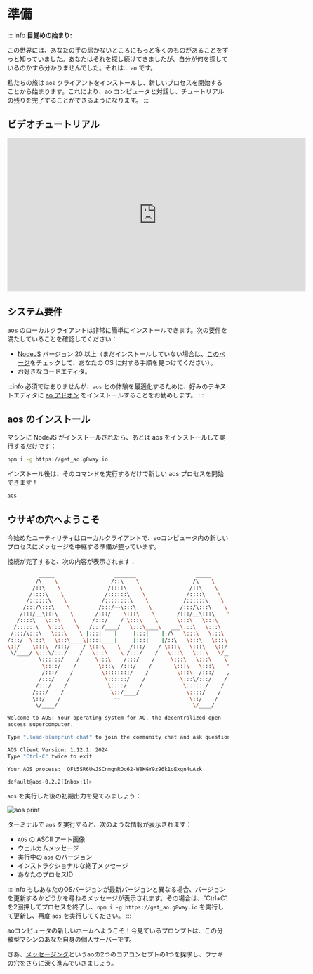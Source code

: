 # 準備

::: info
**目覚めの始まり:**

この世界には、あなたの手の届かないところにもっと多くのものがあることをずっと知っていました。あなたはそれを探し続けてきましたが、自分が何を探しているのかすら分かりませんでした。それは... `ao` です。

私たちの旅は `aos` クライアントをインストールし、新しいプロセスを開始することから始まります。これにより、ao コンピュータと対話し、チュートリアルの残りを完了することができるようになります。
:::

## ビデオチュートリアル

<iframe width="680" height="350" src="https://www.youtube.com/embed/nhMZup9uVBQ?si=Ex0W_G-PZA1I9rH8" title="YouTube video player" frameborder="0" allow="accelerometer; autoplay; clipboard-write; encrypted-media; gyroscope; picture-in-picture; web-share" allowfullscreen></iframe>

## システム要件

aos のローカルクライアントは非常に簡単にインストールできます。次の要件を満たしていることを確認してください：

- [NodeJS](https://nodejs.org) バージョン 20 以上（まだインストールしていない場合は、[このページ](https://nodejs.org/en/download/package-manager)をチェックして、あなたの OS に対する手順を見つけてください）。
- お好きなコードエディタ。

:::info
必須ではありませんが、`aos` との体験を最適化するために、好みのテキストエディタに [ao アドオン](../../references/editor-setup) をインストールすることをお勧めします。
:::

## aos のインストール

マシンに NodeJS がインストールされたら、あとは aos をインストールして実行するだけです：

<!-- # Preparations

::: info
**The Awakening Begins:**

You've always known there's more to this world, just outside of your reach. You've been searching for it, not even knowing what it was you were looking for. It... is `ao`.

We begin our journey by installing the `aos` client and starting a new process. This will allow us to interact with the ao computer and complete the rest of the tutorial.
:::

## Video Tutorial

<iframe width="680" height="350" src="https://www.youtube.com/embed/nhMZup9uVBQ?si=Ex0W_G-PZA1I9rH8" title="YouTube video player" frameborder="0" allow="accelerometer; autoplay; clipboard-write; encrypted-media; gyroscope; picture-in-picture; web-share" allowfullscreen></iframe>

## System requirements

The local client of aos is very simple to install. Just make sure you have:

- [NodeJS](https://nodejs.org) version 20+. (If you haven't yet installed it, check out [this page](https://nodejs.org/en/download/package-manager) to find instructions for your OS).
- A code editor of your choice.

:::info
Though it's not required, we do recommend installing the [ao addon](../../references/editor-setup) into your text editor of choice to optimize your experience with `aos`.
:::

## Installing aos

Once you have NodeJS on your machine, all you need to do is install aos and run it: -->

```sh
npm i -g https://get_ao.g8way.io
```

インストール後は、そのコマンドを実行するだけで新しい aos プロセスを開始できます！

<!-- After installation, we can simply run the command itself to start a new aos process! -->

```sh
aos
```

## ウサギの穴へようこそ

今始めたユーティリティはローカルクライアントで、aoコンピュータ内の新しいプロセスにメッセージを中継する準備が整っています。

接続が完了すると、次の内容が表示されます：

<!-- ## Welcome to the rabbit hole

The utility you just started is a local client, which is ready to relay messages for you to your new process inside the ao computer.

After it connects, you should see the following: -->

```sh
          _____                   _______                   _____
         /\    \                 /::\    \                 /\    \
        /::\    \               /::::\    \               /::\    \
       /::::\    \             /::::::\    \             /::::\    \
      /::::::\    \           /::::::::\    \           /::::::\    \
     /:::/\:::\    \         /:::/~~\:::\    \         /:::/\:::\    \
    /:::/__\:::\    \       /:::/    \:::\    \       /:::/__\:::\    \
   /::::\   \:::\    \     /:::/    / \:::\    \      \:::\   \:::\    \
  /::::::\   \:::\    \   /:::/____/   \:::\____\   ___\:::\   \:::\    \
 /:::/\:::\   \:::\    \ |:::|    |     |:::|    | /\   \:::\   \:::\    \
/:::/  \:::\   \:::\____\|:::|____|     |:::|    |/::\   \:::\   \:::\____\
\::/    \:::\  /:::/    / \:::\    \   /:::/    / \:::\   \:::\   \::/    /
 \/____/ \:::\/:::/    /   \:::\    \ /:::/    /   \:::\   \:::\   \/____/
          \::::::/    /     \:::\    /:::/    /     \:::\   \:::\    \
           \::::/    /       \:::\__/:::/    /       \:::\   \:::\____\
           /:::/    /         \::::::::/    /         \:::\  /:::/    /
          /:::/    /           \::::::/    /           \:::\/:::/    /
         /:::/    /             \::::/    /             \::::::/    /
        /:::/    /               \::/____/               \::::/    /
        \::/    /                 ~~                      \::/    /
         \/____/                                           \/____/

Welcome to AOS: Your operating system for AO, the decentralized open
access supercomputer.

Type ".load-blueprint chat" to join the community chat and ask questions!

AOS Client Version: 1.12.1. 2024
Type "Ctrl-C" twice to exit

Your AOS process:  QFt5SR6UwJSCnmgnROq62-W8KGY9z96k1oExgn4uAzk

default@aos-0.2.2[Inbox:1]>

```

`aos` を実行した後の初期出力を見てみましょう：

![aos print](/aos-print.png)

ターミナルで `aos` を実行すると、次のような情報が表示されます：

- `AOS` の ASCII アート画像
- ウェルカムメッセージ
- 実行中の `aos` のバージョン
- インストラクショナルな終了メッセージ
- あなたのプロセスID

::: info
もしあなたのOSバージョンが最新バージョンと異なる場合、バージョンを更新するかどうかを尋ねるメッセージが表示されます。その場合は、"Ctrl+C" を2回押してプロセスを終了し、`npm i -g https://get_ao.g8way.io` を実行して更新し、再度 `aos` を実行してください。
:::

aoコンピュータの新しいホームへようこそ！今見ているプロンプトは、この分散型マシンのあなた自身の個人サーバーです。

さあ、[メッセージング](messaging)というaoの2つのコアコンセプトの1つを探求し、ウサギの穴をさらに深く進んでいきましょう。

<!--
Let's walk through the initial printout after running `aos`:

![aos print](/aos-print.png)

After running `aos` in your terminal, you should see:

- An ASCII art image of `AOS`.
- A Welcome Message
- The version of `aos` you are running.
- An instructional exit message.
- Your process ID.

::: info
If your OS version is different than the latest version, a message asking if you'd like to update the version will appear. If so, simply exit the process by pressing "Ctrl+C" twice, run `npm i -g https://get_ao.g8way.io` to update, and then run `aos` again.
:::

Welcome to your new home in the ao computer! The prompt you are now looking at is your own personal server in this decentralized machine.

Now, let's journey further down the rabbit hole by exploring one of the two core concept type of ao: [messaging](messaging). -->
